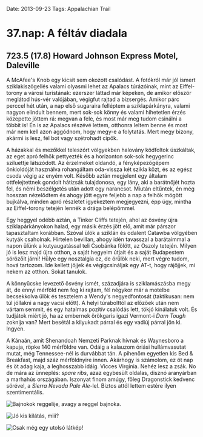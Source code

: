 Date: 2013-09-23
Tags: Appalachian Trail

# 37.nap: A féltáv diadala

## 723.5 (17.8) Howard Johnson Express Motel, Daleville

A McAfee's Knob egy kicsit sem okozott csalódást. A fotókról már jól ismert sziklakiszögellés valami olyasmi lehet az Apalacs túrázóinak, mint az Eiffel-torony a városi turistának: ezerszer láttad már képeken, de amikor először meglátod hús-vér valójában, végigfut rajtad a bizsergés. Amikor párc perccel hét után, a nap első sugaraira felléptem a sziklapárkányra, valami nagyon elindult bennem, mert sok-sok könny és valami hihetetlen érzés közepette jöttem rá: megvan a fele, és most már meg tudom csinálni a többit is! Én is az Apalacs részévé lettem, otthonra leltem benne és most már nem kell azon aggódnom, hogy megy-e a folytatás. Mert megy bizony, akármi is lesz, fél bot vagy szétrohadt cipők.

A házakkal és mezőkkel teleszórt völgyekben halovány ködfoltok úszkáltak, az eget apró felhők pettyezték és a horizonton sok-sok hegygerinc sziluettje látszódott. Az érzelmeket oldandó, a fényképezőgépem önkioldóját használva rohangáltam oda-vissza két szikla közt, és az egész csoda végig az enyém volt. Később aztán megjelent egy általam ottfelejtettnek gondolt hátizsák tulajdonosa, egy lány, aki a barátnőjét hozta fel, és némi beszélgetés után adott egy narancsot. Miután eltűntek, én még hosszan nézelődtem és ahogy jött egyre feljebb a nap a felhők mögött bujkálva, minden apró részletet igyekeztem megjegyezni, épp úgy, mintha az Eiffel-torony tetején lennék a drága belépőmmel.

Egy heggyel odébb aztán, a Tinker Cliffs tetején, ahol az ösvény újra sziklapárkányokon halad, egy másik érzés jött elő, amit már párszor tapasztaltam korábban. Szóval ülök a sziklán és odalent Catawba völgyében kutyák csaholnak. Hirtelen bevillan, ahogy idén tavasszal a barátaimmal a napon ülünk a kutyaugatással teli Csobánka fölött, az Oszoly tetején. Milyen jó is lesz majd újra otthon, a saját hegyeim útjait és a saját Budapestem sörözőit járni! Hülye egy nosztalgia ez, de örülök neki, mert végre tudom, hová tartozom. Ide kellett jöjjek és végigcsináljak egy AT-t, hogy rájöjjek, mi nekem az otthon. Sokat tanulok.

A könnyűcske levezető ösvény ismét, századjára is sziklamászásba megy át, de ennyi mérföld nem fog ki rajtam, fél négykor már a motelbe becsekkolva ülök és tesztelem a Wendy's negyedfontosát (taktikusan: nem túl jóllakni a nagy vacsi előtt). A helyi túrabolttól az előzőek után nem vártam semmit, és egy hatalmas pozitív csalódás lett, tökjó kínálatuk volt. És tudjátok miért jó, ha az embernek örökgaris igazi Vermont-i *Darn Tough* zoknija van? Mert besétál a kilyukadt párral és egy vadiúj párral jön ki. Ingyen.

A Kánaán, amit Shenandoah Nemzeti Parknak hívnak és Waynesboro a kapuja, röpke 140 mérföldre van. Odáig a kalauzom óriási hullámvasutat mutat, még Tennessee-nél is durvábbat tán. A pihenőm egyetlen kis Bed & Breakfast, majd száz mérföldnyire innen. Akárhogy is számolom, ez öt nap és öt adag kaja, a leghosszabb idáig. Vicces Virginia. Nehéz lesz a zsák. No de mára az ünneplés: *spare ribs*, azaz egybesült oldalas, disznó aranyárban a marhahús országában. Iszonyat finom amúgy, főleg Dragonstick kedvenc sörével, a *Sierra Nevada Pale Ale*-lel. Biztos attól lettem estére ilyen szentimentális.

![Bajnokok reggelije, avagy a reggel bajnoka.](https://lh3.googleusercontent.com/-TmAK89OWf0s/UoU6BqPEwdI/AAAAAAAAIe4/n7UiVoA7dOQ/s1152-Ic42/20130923_072547.jpg)

![Jó kis kilátás, miii?](https://lh3.googleusercontent.com/-rogwNIvYQVI/UoU6B2xqlxI/AAAAAAAAIfM/SWtXBSAUBC8/s1280-Ic42/20130923_074743_p.jpg)

![Csak még egy utolsó látkép!](https://lh3.googleusercontent.com/-m4z8sKfLWpA/UoU6CMsTc7I/AAAAAAAAIfE/bPdLE9U6c70/s1280-Ic42/20130923_080513_p.jpg)